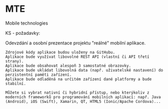 # MTE
Mobile technologies

KS - požadavky:

Odevzdání a osobní prezentace projektu "reálné" mobilní aplikace.

    Zdrojové kódy aplikace budou uloženy na GitHubu.
    Aplikace bude využívat libovolné REST API (vlastní či API třetí strany).
    Aplikace bude obsahovat alespoň 3 samostatné obrazovky.
    Aplikace bude ukládat libovolná data (např. uživatelské nastavení) do perzistentní paměti zařízení.
    Aplikace bude odladěná na určitém zařízení dané platformy a bude stabilní.

    Můžete si vybrat nativní či hybridní přístup, nebo kterýkoliv z moderních frameworků pro programování mobilních aplikací: např. Java (Android), iOS (Swift), Xamarin, QT, HTML5 (Ionic/Apache Cordova)...
